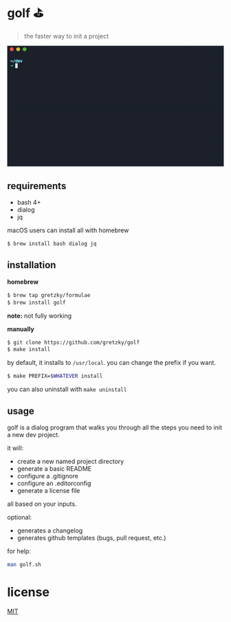 # golf ⛳️

> the faster way to init a project

![demo](./demo.gif)

## requirements

- bash 4+
- dialog
- jq

macOS users can install all with homebrew

```bash
$ brew install bash dialog jq
```

## installation

**homebrew**

```bash
$ brew tap gretzky/formulae
$ brew install golf
```

**note:** not fully working

**manually**

```bash
$ git clone https://github.com/gretzky/golf
$ make install
```

by default, it installs to `/usr/local`. you can change the prefix if you want.

```bash
$ make PREFIX=$WHATEVER install
```

you can also uninstall with `make uninstall`

## usage

golf is a dialog program that walks you through all the steps you need to init a new dev project.

it will:

- create a new named project directory
- generate a basic README
- configure a .gitignore
- configure an .editorconfig
- generate a license file

all based on your inputs.

optional:

- generates a changelog
- generates github templates (bugs, pull request, etc.)

for help:

```bash
man golf.sh
```

# license

[MIT](./LICENSE)
